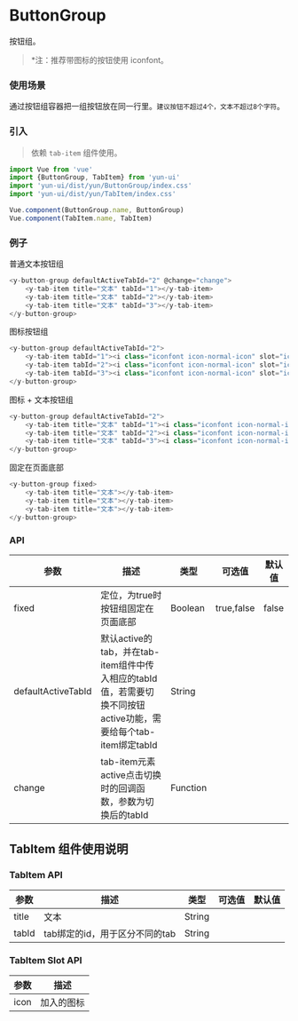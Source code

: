 # ButtonGroup

按钮组。

> *注：推荐带图标的按钮使用 iconfont。

### 使用场景

通过按钮组容器把一组按钮放在同一行里。`建议按钮不超过4个，文本不超过8个字符`。

### 引入

> 依赖 `tab-item` 组件使用。

``` javascript
import Vue from 'vue'
import {ButtonGroup, TabItem} from 'yun-ui'
import 'yun-ui/dist/yun/ButtonGroup/index.css'
import 'yun-ui/dist/yun/TabItem/index.css'

Vue.component(ButtonGroup.name, ButtonGroup)
Vue.component(TabItem.name, TabItem)
```

### 例子

普通文本按钮组

``` javascript
<y-button-group defaultActiveTabId="2" @change="change">
    <y-tab-item title="文本" tabId="1"></y-tab-item>
    <y-tab-item title="文本" tabId="2"></y-tab-item>
    <y-tab-item title="文本" tabId="3"></y-tab-item>
</y-button-group>
```

图标按钮组

``` javascript
<y-button-group defaultActiveTabId="2">
    <y-tab-item tabId="1"><i class="iconfont icon-normal-icon" slot="icon"></i></y-tab-item>
    <y-tab-item tabId="2"><i class="iconfont icon-normal-icon" slot="icon"></i></y-tab-item>
    <y-tab-item tabId="3"><i class="iconfont icon-normal-icon" slot="icon"></i></y-tab-item>
</y-button-group>
```

图标 + 文本按钮组

``` javascript
<y-button-group defaultActiveTabId="2">
    <y-tab-item title="文本" tabId="1"><i class="iconfont icon-normal-icon" slot="icon"></i></y-tab-item>
    <y-tab-item title="文本" tabId="2"><i class="iconfont icon-normal-icon" slot="icon"></i></y-tab-item>
    <y-tab-item title="文本" tabId="3"><i class="iconfont icon-normal-icon" slot="icon"></i></y-tab-item>
</y-button-group>
```

固定在页面底部

``` javascript
<y-button-group fixed>
    <y-tab-item title="文本"></y-tab-item>
    <y-tab-item title="文本"></y-tab-item>
    <y-tab-item title="文本"></y-tab-item>
</y-button-group>
```

### API

| 参数        | 描述       | 类型        | 可选值       | 默认值      |
| ----       | ----       | ----       | ----       | ----       |
| fixed      | 定位，为true时按钮组固定在页面底部|  Boolean   | true,false | false    |
|defaultActiveTabId | 默认active的tab，并在tab-item组件中传入相应的tabId值，若需要切换不同按钮active功能，需要给每个tab-item绑定tabId | String |  |  |
| change      | tab-item元素active点击切换时的回调函数，参数为切换后的tabId|  Function   |  |    |


## TabItem 组件使用说明

### TabItem API

| 参数        | 描述        | 类型        | 可选值       | 默认值       |
| ----       | ----       | ----       | ----       | ----       |
| title |   文本  |   String  |       |       |
| tabId |   tab绑定的id，用于区分不同的tab  |   String  |       |       |

### TabItem Slot API

| 参数        | 描述        |
| ----       | ----       |
| icon      | 加入的图标    |